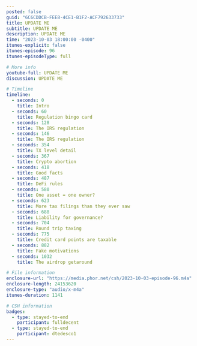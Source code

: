 ```yaml
---
posted: false
guid: "6C6CDDCB-FEE8-4CE1-B1F2-ACF792633733"
title: UPDATE ME
subtitle: UPDATE ME
description: UPDATE ME 
time: "2023-10-03 18:00:00 -0400"
itunes-explicit: false
itunes-episode: 96
itunes-episodeType: full

# More info
youtube-full: UPDATE ME
discussion: UPDATE ME

# Timeline
timeline:
  - seconds: 0
    title: Intro
  - seconds: 60
    title: Regulation bingo card
  - seconds: 128
    title: The IRS regulation
  - seconds: 146
    title: The IRS regulation
  - seconds: 354
    title: TX level detail
  - seconds: 367
    title: Crypto abortion
  - seconds: 418
    title: Good facts
  - seconds: 487
    title: DeFi rules
  - seconds: 580
    title: One asset = one owner?
  - seconds: 623
    title: More tax filings than they ever saw
  - seconds: 688
    title: Liability for governance?
  - seconds: 704
    title: Round trip taxing
  - seconds: 775
    title: Credit card points are taxable
  - seconds: 882
    title: Fake motivations
  - seconds: 1032
    title: The airdrop getaround

# File information
enclosure-url: "https://media.phor.net/csh/2023-10-03-episode-96.m4a"
enclosure-length: 24153620
enclosure-type: "audio/x-m4a"
itunes-duration: 1141

# CSH information
badges:
  - type: stayed-to-end
    participant: fulldecent
  - type: stayed-to-end
    participant: dtedesco1
---
```

